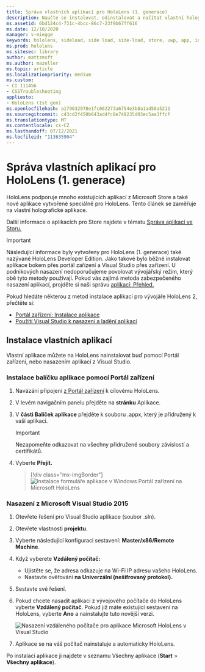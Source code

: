 ```yaml
---
title: Správa vlastních aplikací pro HoloLens (1. generace)
description: Naučte se instalovat, odinstalovat a načítat vlastní holografické aplikace na HoloLens zařízení pomocí Portál zařízení a Visual Studio.
ms.assetid: 6bd124c4-731c-4bcc-86c7-23f9b67ff616
ms.date: 12/10/2020
manager: v-miegge
keywords: hololens, sideload, side load, side-load, store, uwp, app, install
ms.prod: hololens
ms.sitesec: library
author: mattzmsft
ms.author: mazeller
ms.topic: article
ms.localizationpriority: medium
ms.custom:
- CI 111456
- CSSTroubleshooting
appliesto:
- HoloLens (1st gen)
ms.openlocfilehash: a179032978e1fc062273a6754e3b0a1ad50a5211
ms.sourcegitcommit: c43cd2f450b643ad4fc8e749235d03ec5aa3ffcf
ms.translationtype: MT
ms.contentlocale: cs-CZ
ms.lasthandoff: 07/12/2021
ms.locfileid: "113635904"
---
```

# <a name="manage-custom-apps-for-hololens-1st-gen"></a>Správa vlastních aplikací pro HoloLens (1. generace)

HoloLens podporuje mnoho existujících aplikací z Microsoft Store a také nové aplikace vytvořené speciálně pro HoloLens. Tento článek se zaměřuje na vlastní holografické aplikace.  

Další informace o aplikacích pro Store najdete v tématu [Správa aplikací ve Storu.](holographic-store-apps.md)

> [!IMPORTANT]
> Následující informace byly vytvořeny pro HoloLens (1. generace) také nazývané HoloLens Developer Edition. Jako takové bylo běžné instalovat aplikace bokem přes portál zařízení a Visual Studio přes zařízení. U podnikových nasazení nedoporučujeme povolovat vývojářský režim, který obě tyto metody používají. Pokud vás zajímá metoda zabezpečeného nasazení aplikací, projděte si naši správu [aplikací: Přehled.](app-deploy-overview.md)
>
> Pokud hledáte některou z metod instalace aplikací pro vývojáře HoloLens 2, přečtěte si:
>
> - [Portál zařízení: Instalace aplikace](/windows/mixed-reality/develop/platform-capabilities-and-apis/using-the-windows-device-portal#installing-an-app)
> - [Použití Visual Studio k nasazení a ladění aplikací](/windows/mixed-reality/develop/platform-capabilities-and-apis/using-visual-studio)

## <a name="install-custom-apps"></a>Instalace vlastních aplikací

Vlastní aplikace můžete na HoloLens nainstalovat buď pomocí Portál zařízení, nebo nasazením aplikací z Visual Studio.

### <a name="installing-an-application-package-with-the-device-portal"></a>Instalace balíčku aplikace pomocí Portál zařízení

1. Navázání připojení [z Portál zařízení](/windows/mixed-reality/using-the-windows-device-portal) k cílovému HoloLens.

1. V levém navigačním panelu přejděte na **stránku** Aplikace.

1. V **části Balíček aplikace** přejděte k souboru .appx, který je přidružený k vaší aplikaci.

   > [!IMPORTANT]
   > Nezapomeňte odkazovat na všechny přidružené soubory závislostí a certifikátů.

1. Vyberte **Přejít.**

   > [!div class="mx-imgBorder"]
   > ![Instalace formuláře aplikace v Windows Portál zařízení na Microsoft HoloLens](images/deviceportal-appmanager.jpg)

### <a name="deploying-from-microsoft-visual-studio-2015"></a>Nasazení z Microsoft Visual Studio 2015

1. Otevřete řešení pro Visual Studio aplikace (soubor .sln).

1. Otevřete vlastnosti **projektu**.

1. Vyberte následující konfiguraci sestavení: **Master/x86/Remote Machine**.

1. Když vyberete **Vzdálený počítač:**
   - Ujistěte se, že adresa odkazuje na Wi-Fi IP adresu vašeho HoloLens.
   - Nastavte ověřování **na Univerzální (nešifrovaný protokol).**
   
1. Sestavte své řešení.

1. Pokud chcete nasadit aplikaci z vývojového počítače do HoloLens vyberte **Vzdálený počítač**. Pokud již máte existující sestavení na HoloLens, vyberte **Ano** a nainstalujte tuto novější verzi.  

   ![Nasazení vzdáleného počítače pro aplikace Microsoft HoloLens v Visual Studio](images/vs2015-remotedeployment.jpg)  
   
1. Aplikace se na váš počítač nainstaluje a automaticky HoloLens.

Po instalaci aplikace ji najdete v seznamu Všechny aplikace  (**Start**  >  **Všechny aplikace**).
